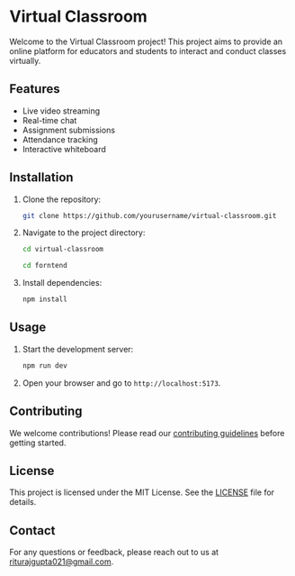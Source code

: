 # Virtual Classroom

Welcome to the Virtual Classroom project! This project aims to provide an online platform for educators and students to interact and conduct classes virtually.

## Features

- Live video streaming
- Real-time chat
- Assignment submissions
- Attendance tracking
- Interactive whiteboard

## Installation

1. Clone the repository:
    ```bash
    git clone https://github.com/yourusername/virtual-classroom.git
    ```
2. Navigate to the project directory:
    ```bash
    cd virtual-classroom
    ```
    ```bash
    cd forntend
    ```
3. Install dependencies:
    ```bash
    npm install
    ```

## Usage

1. Start the development server:
    ```bash
    npm run dev
    ```
2. Open your browser and go to `http://localhost:5173`.

## Contributing

We welcome contributions! Please read our [contributing guidelines](CONTRIBUTING.md) before getting started.

## License

This project is licensed under the MIT License. See the [LICENSE](LICENSE) file for details.

## Contact

For any questions or feedback, please reach out to us at riturajgupta021@gmail.com.
